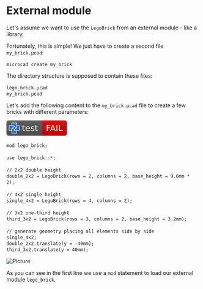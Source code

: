 # External module

Let's assume we want to use the `LegoBrick` from an external module - like a library.

Fortunately, this is simple!
We just have to create a second file `my_brick.µcad`:

```µcad
microcad create my_brick
```

The directory structure is supposed to contain these files:

```plain
lego_brick.µcad
my_brick.µcad
```

Let's add the following content to the `my_brick.µcad` file to
create a few bricks with different parameters:

[![test](.test/library.svg)](.test/library.log)

```µcad,library
mod lego_brick;

use lego_brick::*;

// 2x2 double height
double_2x2 = LegoBrick(rows = 2, columns = 2, base_height = 9.6mm * 2);

// 4x2 single height
single_4x2 = LegoBrick(rows = 4, columns = 2);

// 3x2 one-third height
third_3x2 = LegoBrick(rows = 3, columns = 2, base_height = 3.2mm);

// generate geometry placing all elements side by side
single_4x2;
double_2x2.translate(y = -40mm);
third_3x2.translate(y = 40mm);
```

![Picture](.test/library-out.svg)

As you can see in the first line we use a `mod` statement to load our external module `lego_brick`.
